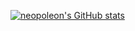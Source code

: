 [![neopoleon's GitHub stats](https://github-readme-stats.vercel.app/api?username=neopoleon)](https://github.com/anuraghazra/github-readme-stats)
